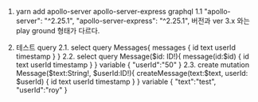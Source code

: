 1. yarn add apollo-server apollo-server-express graphql
1.1 
    "apollo-server": "^2.25.1",
    "apollo-server-express": "^2.25.1",
    버전과 ver 3.x 와는 play ground 형태가 다르다.

2. 테스트 query
2.1. select
query Messages{
  messages {
    id
    text
    userId
    timestamp
  }
}
2.2. select
query Message($id: ID!){
  message(id:$id) {
    id
    text
    userId
    timestamp
  }
}
variable
{
  "userId":"50"
}
2.3. create
mutation Message($text:String!, $userId:ID!){
  createMessage(text:$text, userId: $userId) {
    id
    text
    userId
    timestamp
  }
}
variable
{
  "text":"test",
  "userId":"roy"
}